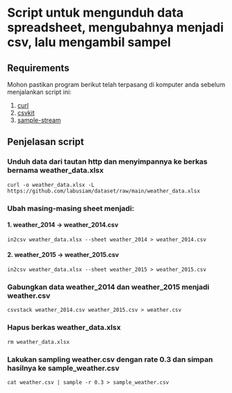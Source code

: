 # Script untuk mengunduh data spreadsheet, mengubahnya menjadi csv, lalu mengambil sampel

## Requirements
Mohon pastikan program berikut telah terpasang di komputer anda sebelum menjalankan script ini:
1. [curl](https://curl.se)
2. [csvkit](https://csvkit.rtfd.org)
3. [sample-stream](https://github.com/jeroenjanssens/sample)

## Penjelasan script
### Unduh data dari tautan http dan menyimpannya ke berkas bernama weather_data.xlsx
```curl -o weather_data.xlsx -L https://github.com/labusiam/dataset/raw/main/weather_data.xlsx```

### Ubah masing-masing sheet menjadi:
#### 1. weather_2014 -> weather_2014.csv
```in2csv weather_data.xlsx --sheet weather_2014 > weather_2014.csv```
#### 2. weather_2015 -> weather_2015.csv
```in2csv weather_data.xlsx --sheet weather_2015 > weather_2015.csv```

### Gabungkan data weather_2014 dan weather_2015 menjadi weather.csv
```csvstack weather_2014.csv weather_2015.csv > weather.csv```

### Hapus berkas weather_data.xlsx
```rm weather_data.xlsx```

### Lakukan sampling weather.csv dengan rate 0.3 dan simpan hasilnya ke sample_weather.csv
```cat weather.csv | sample -r 0.3 > sample_weather.csv```
